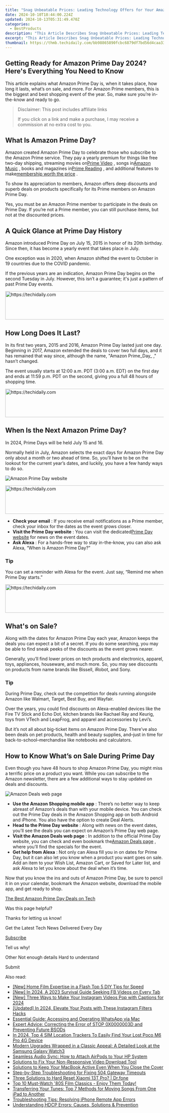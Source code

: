 ```yaml
---
title: "Snag Unbeatable Prices: Leading Technology Offers for Your Amazon Prime Day Haul"
date: 2024-10-10T18:44:00.224Z
updated: 2024-10-13T05:31:49.470Z
categories:
  - BestProducts
description: "This Article Describes Snag Unbeatable Prices: Leading Technology Offers for Your Amazon Prime Day Haul"
excerpt: "This Article Describes Snag Unbeatable Prices: Leading Technology Offers for Your Amazon Prime Day Haul"
thumbnail: https://thmb.techidaily.com/bb98865890fcbc6879df7bd56d4caa339b8a68a9a90d557ad4bd481fd6e1bad6.jpg
---
```


## Getting Ready for Amazon Prime Day 2024? Here's Everything You Need to Know
 This article explains what Amazon Prime Day is, when it takes place, how long it lasts, what’s on sale, and more. For Amazon Prime members, this is the biggest and best shopping event of the year. So, make sure you’re in-the-know and ready to go.

>  Disclaimer: This post includes affiliate links
>
>  If you click on a link and make a purchase, I may receive a commission at no extra cost to you.
>

## What Is Amazon Prime Day?

 Amazon created Amazon Prime Day to celebrate those who subscribe to the Amazon Prime service. They pay a yearly premium for things like free two-day shipping, streaming movies on[Prime Video](https://www.lifewire.com/amazon-prime-video-4176363) , songs in[Amazon Music](https://www.lifewire.com/amazon-prime-music-unlimited-and-amazon-prime-music-compared-4160098) , books and magazines in[Prime Reading](https://www.lifewire.com/amazon-prime-reading-4160132) , and additional features to make[membership worth the price](https://www.lifewire.com/is-amazon-prime-worth-it-8536157) .

 To show its appreciation to members, Amazon offers deep discounts and superb deals on products specifically for its Prime members on Amazon Prime Day.

 Yes, you must be an Amazon Prime member to participate in the deals on Prime Day. If you’re not a Prime member, you can still purchase items, but not at the discounted prices.

## A Quick Glance at Prime Day History

 Amazon introduced Prime Day on July 15, 2015 in honor of its 20th birthday. Since then, it has become a yearly event that takes place in July.

 One exception was in 2020, when Amazon shifted the event to October in 19 countries due to the COVID pandemic.  
  
 If the previous years are an indication, Amazon Prime Day begins on the second Tuesday in July. However, this isn’t a guarantee; it's just a pattern of past Prime Day events.

<!-- affiliate ads begin -->
<a href="https://appsumo.8odi.net/c/5597632/2151884/7443" target="_top" id="2151884">
  <img src="//a.impactradius-go.com/display-ad/7443-2151884" border="0" alt="https://techidaily.com" width="728" height="90"/>
</a>
<img height="0" width="0" src="https://appsumo.8odi.net/i/5597632/2151884/7443" style="position:absolute;visibility:hidden;" border="0" />
<!-- affiliate ads end -->

## How Long Does It Last?

 In its first two years, 2015 and 2016, Amazon Prime Day lasted just one day. Beginning in 2017, Amazon extended the deals to cover two full days, and it has remained that way since, although the name, "Amazon Prime_Day_ ," hasn’t changed.  
  
 The event usually starts at 12:00 a.m. PDT (3:00 a.m. EDT) on the first day and ends at 11:59 p.m. PDT on the second, giving you a full 48 hours of shopping time.

<!-- affiliate ads begin -->
<a href="https://unicoeye.pxf.io/c/5597632/2134218/18498" target="_top" id="2134218">
  <img src="//a.impactradius-go.com/display-ad/18498-2134218" border="0" alt="https://techidaily.com" width="728" height="90"/>
</a>
<img height="0" width="0" src="https://unicoeye.pxf.io/i/5597632/2134218/18498" style="position:absolute;visibility:hidden;" border="0" />
<!-- affiliate ads end -->

## When Is the Next Amazon Prime Day?

 In 2024, Prime Days will be held July 15 and 16.

 Normally held in July, Amazon selects the exact days for Amazon Prime Day only about a month or two ahead of time. So, you’ll have to be on the lookout for the current year’s dates, and luckily, you have a few handy ways to do so.

![Amazon Prime Day website](https://www.lifewire.com/thmb/cgOy-hDm22bSxb7UP2I-HBae-B4=/1500x0/filters:no_upscale():max_bytes(150000):strip_icc():format(webp)/Amazon-Prime-Day-Website-8649007-09004b1bb50a452b8f2425e004b7eeeb.jpeg)

<!-- affiliate ads begin -->
<a href="https://unicoeye.pxf.io/c/5597632/2148774/18498" target="_top" id="2148774">
  <img src="//a.impactradius-go.com/display-ad/18498-2148774" border="0" alt="https://techidaily.com" width="728" height="90"/>
</a>
<img height="0" width="0" src="https://unicoeye.pxf.io/i/5597632/2148774/18498" style="position:absolute;visibility:hidden;" border="0" />
<!-- affiliate ads end -->

* **Check your email** : If you receive email notifications as a Prime member, check your inbox for the dates as the event grows closer.
* **Visit the Prime Day website** : You can visit the dedicated[Prime Day website](https://www.amazon.com/primeday?tag=lifewire-onsite-prod-20&ascsubtag=8649007%7Cn4c428fad6afd4614a500820e249a31c822%7C) for news on the event dates.
* **Ask Alexa** : For a hands-free way to stay in-the-know, you can also ask Alexa, “When is Amazon Prime Day?”

### Tip

 You can set a reminder with Alexa for the event. Just say, “Remind me when Prime Day starts.”

<!-- affiliate ads begin -->
<a href="https://appsumo.8odi.net/c/5597632/2144287/7443" target="_top" id="2144287">
  <img src="//a.impactradius-go.com/display-ad/7443-2144287" border="0" alt="https://techidaily.com" width="600" height="90"/>
</a>
<img height="0" width="0" src="https://appsumo.8odi.net/i/5597632/2144287/7443" style="position:absolute;visibility:hidden;" border="0" />
<!-- affiliate ads end -->

## What's on Sale?

 Along with the dates for Amazon Prime Day each year, Amazon keeps the deals you can expect a bit of a secret. If you do some searching, you may be able to find sneak peeks of the discounts as the event grows nearer.

 Generally, you’ll find lower prices on tech products and electronics, apparel, toys, appliances, houseware, and much more. So, you may see discounts on products from name brands like Bissell, iRobot, and Sony.

### Tip

 During Prime Day, check out the competition for deals running alongside Amazon like Walmart, Target, Best Buy, and Wayfair.

 Over the years, you could find discounts on Alexa-enabled devices like the Fire TV Stick and Echo Dot, kitchen brands like Rachael Ray and Keurig, toys from VTech and LeapFrog, and apparel and accessories by Levi’s.

 But it’s not all about big-ticket items on Amazon Prime Day. There’ve also been deals on pet products, health and beauty supplies, and–just in time for back-to-school–merchandise like notebooks and calculators.

## How to Know What’s on Sale During Prime Day

 Even though you have 48 hours to shop Amazon Prime Day, you might miss a terrific price on a product you want. While you can subscribe to the Amazon newsletter, there are a few additional ways to stay updated on deals and discounts.

![Amazon Deals web page](https://www.lifewire.com/thmb/ERTGrTao-zDmsQskJ4PB92V-XFA=/1500x0/filters:no_upscale():max_bytes(150000):strip_icc():format(webp)/Amazon-Deals-Website-8649007-aa50ccf8802040c683938aac2a330c85.jpeg)

* **Use the Amazon Shopping mobile app** : There’s no better way to keep abreast of Amazon’s deals than with your mobile device. You can check out the Prime Day deals in the Amazon Shopping app on both Android and iPhone. You also have the option to create Deal Alerts.
* **Head to the Prime Day website** : Along with news on the event dates, you’ll see the deals you can expect on Amazon’s Prime Day web page.
* **Visit the Amazon Deals web page** : In addition to the official Prime Day website, you can check and even bookmark the[Amazon Deals page](https://www.amazon.com/deals?tag=lifewire-onsite-prod-20&ascsubtag=8649007%7Cn4c428fad6afd4614a500820e249a31c822%7C) , where you’ll find the specials for the event.
* **Get help from Alexa** : Not only can Alexa fill you in on dates for Prime Day, but it can also let you know when a product you want goes on sale. Add an item to your Wish List, Amazon Cart, or Saved for Later list, and ask Alexa to let you know about the deal when it’s time.

 Now that you know the ins and outs of Amazon Prime Day, be sure to pencil it in on your calendar, bookmark the Amazon website, download the mobile app, and get ready to shop.  

[The Best Amazon Prime Day Deals on Tech](https://www.lifewire.com/best-amazon-prime-day-deals-8623860)

Was this page helpful?

Thanks for letting us know!

 Get the Latest Tech News Delivered Every Day

[Subscribe](https://www.lifewire.com/#)

Tell us why!

 Other  Not enough details  Hard to understand

 Submit

<ins class="adsbygoogle"
     style="display:block"
     data-ad-format="autorelaxed"
     data-ad-client="ca-pub-7571918770474297"
     data-ad-slot="1223367746"></ins>

<ins class="adsbygoogle"
     style="display:block"
     data-ad-client="ca-pub-7571918770474297"
     data-ad-slot="8358498916"
     data-ad-format="auto"
     data-full-width-responsive="true"></ins>

<span class="atpl-alsoreadstyle">Also read:</span>
<div><ul>
<li><a href="https://some-knowledge.techidaily.com/new-home-film-expertise-in-a-flash-top-5-diy-tips-for-speed/"><u>[New] Home Film Expertise in a Flash Top 5 DIY Tips for Speed</u></a></li>
<li><a href="https://facebook-video-files.techidaily.com/new-in-2024-a-2023-survival-guide-seeking-fb-videos-on-every-tab/"><u>[New] In 2024, A 2023 Survival Guide Seeking FB Videos on Every Tab</u></a></li>
<li><a href="https://instagram-videos.techidaily.com/new-three-ways-to-make-your-instagram-videos-pop-with-captions-for-2024/"><u>[New] Three Ways to Make Your Instagram Videos Pop with Captions for 2024</u></a></li>
<li><a href="https://instagram-clips.techidaily.com/updated-in-2024-elevate-your-posts-with-these-instagram-filters-hacks/"><u>[Updated] In 2024, Elevate Your Posts with These Instagram Filters Hacks</u></a></li>
<li><a href="https://tech-renaissance.techidaily.com/essential-guide-accessing-and-operating-whatsapp-via-mac/"><u>Essential Guide: Accessing and Operating WhatsApp via Mac</u></a></li>
<li><a href="https://tech-renaissance.techidaily.com/expert-advice-correcting-the-error-of-stop-0x0000003d-and-preventing-future-bsods/"><u>Expert Advice: Correcting the Error of STOP 0X0000003D and Preventing Future BSODs</u></a></li>
<li><a href="https://easy-unlock-android.techidaily.com/in-2024-top-4-sim-location-trackers-to-easily-find-your-lost-poco-m6-pro-4g-device-by-drfone-android/"><u>In 2024, Top 4 SIM Location Trackers To Easily Find Your Lost Poco M6 Pro 4G Device</u></a></li>
<li><a href="https://buynow-marvelous.techidaily.com/modern-upgrades-wrapped-in-a-classic-appeal-a-detailed-look-at-the-samsung-galaxy-watch3/"><u>Modern Upgrades Wrapped in a Classic Appeal: A Detailed Look at the Samsung Galaxy Watch3</u></a></li>
<li><a href="https://tech-renaissance.techidaily.com/seamless-audio-sync-how-to-attach-airpods-to-your-hp-system/"><u>Seamless Audio Sync: How to Attach AirPods to Your HP System</u></a></li>
<li><a href="https://tech-revival.techidaily.com/solutions-to-fix-your-non-responsive-video-download-tool/"><u>Solutions to Fix Your Non-Responsive Video Download Tool</u></a></li>
<li><a href="https://tech-renaissance.techidaily.com/solutions-to-keep-your-macbook-active-even-when-you-close-the-cover/"><u>Solutions to Keep Your MacBook Active Even When You Close the Cover</u></a></li>
<li><a href="https://tech-renaissance.techidaily.com/step-by-step-troubleshooting-for-fixing-504-gateway-timeouts/"><u>Step-by-Step Troubleshooting for Fixing 504 Gateway Timeouts</u></a></li>
<li><a href="https://techidaily.com/three-solutions-to-hard-reset-xiaomi-13t-pro-drfone-by-drfone-reset-android-reset-android/"><u>Three Solutions to Hard Reset Xiaomi 13T Pro? | Dr.fone</u></a></li>
<li><a href="https://tech-renaissance.techidaily.com/top-10-must-watch-80s-film-classics-enjoy-them-today/"><u>Top 10 Must-Watch '80S Film Classics - Enjoy Them Today!</u></a></li>
<li><a href="https://win-hot.techidaily.com/transferring-your-tunes-top-7-methods-for-moving-songs-from-one-ipad-to-another/"><u>Transferring Your Tunes: Top 7 Methods for Moving Songs From One iPad to Another</u></a></li>
<li><a href="https://tech-renaissance.techidaily.com/troubleshooting-tips-resolving-iphone-remote-app-errors/"><u>Troubleshooting Tips: Resolving iPhone Remote App Errors</u></a></li>
<li><a href="https://tech-renaissance.techidaily.com/understanding-hdcp-errors-causes-solutions-and-prevention/"><u>Understanding HDCP Errors: Causes, Solutions & Prevention</u></a></li>
</ul></div>

